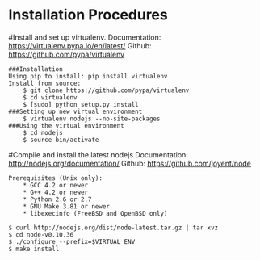 Installation Procedures
=======================

#Install and set up virtualenv.
    Documentation: https://virtualenv.pypa.io/en/latest/
    Github: https://github.com/pypa/virtualenv

    ###Installation
    Using pip to install: pip install virtualenv
    Install from source:
        $ git clone https://github.com/pypa/virtualenv
        $ cd virtualenv
        $ [sudo] python setup.py install
    ###Setting up new virtual environment
        $ virtualenv nodejs --no-site-packages
    ###Using the virtual environment
        $ cd nodejs
        $ source bin/activate

#Compile and install the latest nodejs
    Documentation: http://nodejs.org/documentation/
    Github: https://github.com/joyent/node

    Prerequisites (Unix only):
        * GCC 4.2 or newer
        * G++ 4.2 or newer
        * Python 2.6 or 2.7
        * GNU Make 3.81 or newer
        * libexecinfo (FreeBSD and OpenBSD only)

    $ curl http://nodejs.org/dist/node-latest.tar.gz | tar xvz
    $ cd node-v0.10.36
    $ ./configure --prefix=$VIRTUAL_ENV
    $ make install

